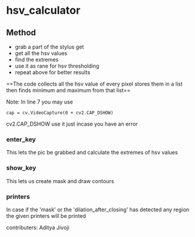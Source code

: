 # hsv_calculator

## Method

* grab a part of the stylus get
* get all the hsv values
* find the extremes
* use it as rane for hsv thresholding
* repeat above for better results

==The code collects all the hsv value of every pixel stores them in a list then finds minimum and maximum from that list==

 
Note: In line 7 you may use
```
cap = cv.VideoCapture(0 + cv2.CAP_DSHOW)
```
cv2.CAP_DSHOW use it just incase you have an error

### enter_key

This lets the pic be grabbed and calculate the extremes of hsv values

### show_key

This lets us create mask and draw contours

### printers

In case if the 'mask' or the 'dilation_after_closing' has detected any region the given printers will be printed

contributers: Aditya Jivoji

